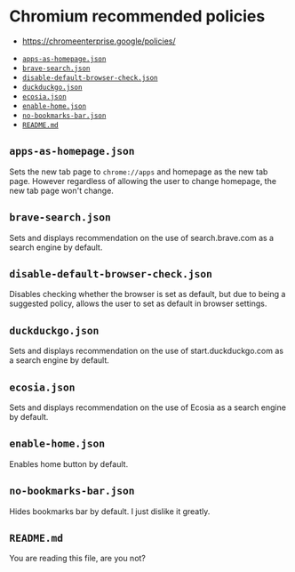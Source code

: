 # Chromium recommended policies

- https://chromeenterprise.google/policies/

<!-- editorconfig-checker-disable -->
<!-- prettier-ignore-start -->

<!-- START doctoc generated TOC please keep comment here to allow auto update -->
<!-- DON'T EDIT THIS SECTION, INSTEAD RE-RUN doctoc TO UPDATE -->

- [`apps-as-homepage.json`](#apps-as-homepagejson)
- [`brave-search.json`](#brave-searchjson)
- [`disable-default-browser-check.json`](#disable-default-browser-checkjson)
- [`duckduckgo.json`](#duckduckgojson)
- [`ecosia.json`](#ecosiajson)
- [`enable-home.json`](#enable-homejson)
- [`no-bookmarks-bar.json`](#no-bookmarks-barjson)
- [`README.md`](#readmemd)

<!-- END doctoc generated TOC please keep comment here to allow auto update -->

<!-- prettier-ignore-end -->
<!-- editorconfig-checker-enable -->

## `apps-as-homepage.json`

Sets the new tab page to `chrome://apps` and homepage as the new tab page.
However regardless of allowing the user to change homepage, the new tab page
won't change.

## `brave-search.json`

Sets and displays recommendation on the use of search.brave.com as a search engine by default.

## `disable-default-browser-check.json`

Disables checking whether the browser is set as default, but due to being a
suggested policy, allows the user to set as default in browser settings.

## `duckduckgo.json`

Sets and displays recommendation on the use of start.duckduckgo.com as a search engine by default.

## `ecosia.json`

Sets and displays recommendation on the use of Ecosia as a search engine by default.

## `enable-home.json`

Enables home button by default.

## `no-bookmarks-bar.json`

Hides bookmarks bar by default. I just dislike it greatly.

## `README.md`

You are reading this file, are you not?

